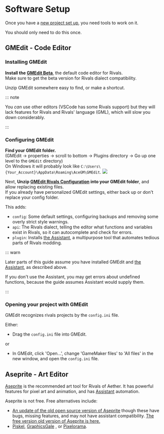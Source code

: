 # Software Setup

Once you have a [new project set up](/workshop_guide/quickstart/project_setup), you need tools to work on it.

You should only need to do this once.

## GMEdit - Code Editor

### Installing GMEdit

**Install the [GMEdit Beta](https://yellowafterlife.itch.io/gmedit)**, the default code editor for Rivals.  \
Make sure to get the beta version for Rivals dialect compatibility.

Unzip GMEdit somewhere easy to find, or make a shortcut.

::: note

You *can* use other editors (VSCode has some Rivals support) but they will lack features for Rivals and Rivals'
language (GML), which will slow you down considerably.

:::

### Configuring GMEdit

**Find your GMEdit folder.**  
(GMEdit -> properties -> scroll to bottom -> Plugins directory -> Go up one level to the `GMEdit` directory)  
On Windows it will probably look like `C:\Users\{Your_Account}\AppData\Roaming\AceGM\GMEdit`.
![](https://i.gyazo.com/022f077d0e9b2a9fe38a9efe3b9d75e9.png)

Next, **Unzip
[GMEdit Rivals Configuration](https://github.com/Rivals-Workshop-Community-Projects/GMEdit-rivals-config/releases/latest/download/GMEdit-rivals-config.zip)
into your GMEdit folder**, and allow replacing existing files.  
If you already have personalized GMEdit settings, either back up or don't replace your config folder.

This adds:

- `config`: Some default settings, configuring backups and removing some overly strict style warnings.
- `api`: The Rivals dialect, telling the editor what functions and variables exist in Rivals, so it can autocomplete and
  check for errors.
- `plugin`: Installs [the Assistant](/assistant), a multipurpose tool that automates tedious parts of Rivals modding.

::: warn

Later parts of this guide assume you have installed GMEdit and [the Assistant](/assistant), as described above.

If you don't use the Assistant, you may get errors about undefined functions, because the guide assumes Assistant would supply them.

:::

### Opening your project with GMEdit

GMEdit recognizes rivals projects by the `config.ini` file.

Either:
- Drag the `config.ini` file into GMEdit.

or
- In GMEdit, click 'Open...', change 'GameMaker files' to 'All files' in the new window, and open the `config.ini` file.
## Aseprite - Art Editor

[Aseprite](https://new.isthereanydeal.com/game/aseprite/info/) is the recommended art tool for Rivals of Aether. It has
powerful features for pixel art and animation, and has [Assistant](/assistant) automation.

Aseprite is not free. Free alternatives include:

- [An update of the old open source version of Aseprite](https://libresprite.github.io/) though these have bugs, missing features, and may
  not have assistant compatibility. [The free version old version of Aseprite is here.](https://www.aseprite.org/older-versions/)
- [Piskel](https://www.piskelapp.com/), [GraphicsGale](https://graphicsgale.com/us/)
  , or [Pixelorama](https://orama-interactive.itch.io/pixelorama).
